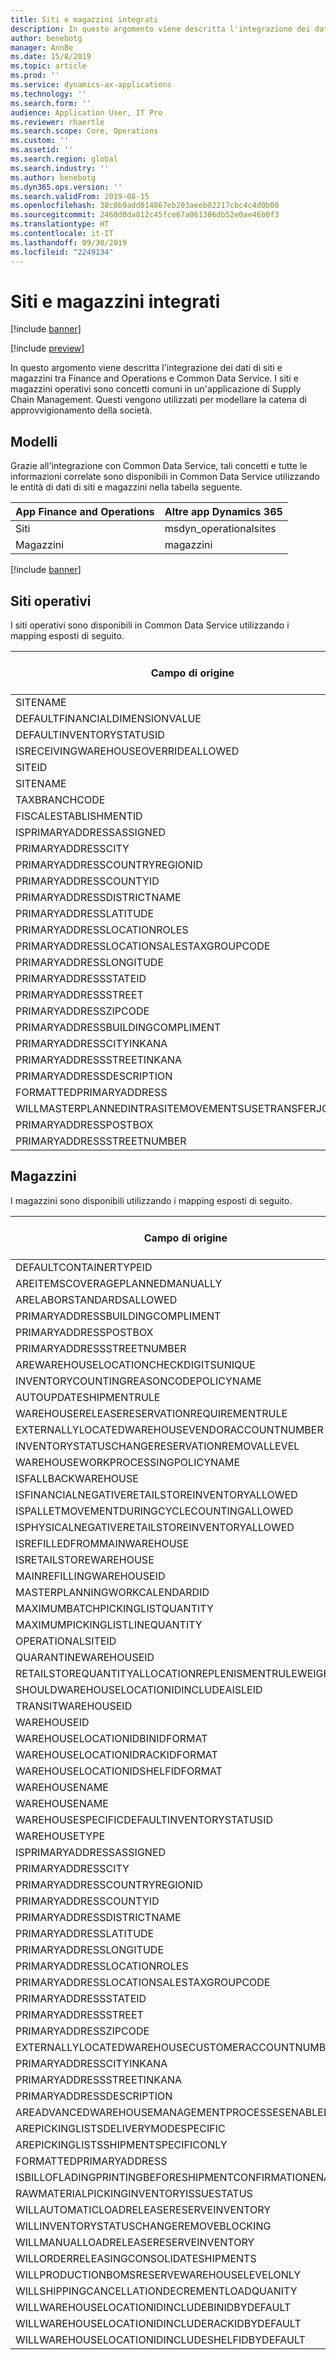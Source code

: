 ```yaml
---
title: Siti e magazzini integrati
description: In questo argomento viene descritta l'integrazione dei dati di siti e magazzini tra Finance and Operations e Common Data Service.
author: benebotg
manager: AnnBe
ms.date: 15/8/2019
ms.topic: article
ms.prod: ''
ms.service: dynamics-ax-applications
ms.technology: ''
ms.search.form: ''
audience: Application User, IT Pro
ms.reviewer: rhaertle
ms.search.scope: Core, Operations
ms.custom: ''
ms.assetid: ''
ms.search.region: global
ms.search.industry: ''
ms.author: benebotg
ms.dyn365.ops.version: ''
ms.search.validFrom: 2019-08-15
ms.openlocfilehash: 38c0b9add014867eb203aeeb02217cbc4c4d0b00
ms.sourcegitcommit: 2460d0da812c45fce67a061386db52e0ae46b0f3
ms.translationtype: HT
ms.contentlocale: it-IT
ms.lasthandoff: 09/30/2019
ms.locfileid: "2249134"
---
```

# <a name="integrated-sites-and-warehouses"></a>Siti e magazzini integrati

[!include [banner](../includes/banner.md)]

[!include [preview](../includes/preview-banner.md)]

In questo argomento viene descritta l'integrazione dei dati di siti e magazzini tra Finance and Operations e Common Data Service. I siti e magazzini operativi sono concetti comuni in un'applicazione di Supply Chain Management. Questi vengono utilizzati per modellare la catena di approvvigionamento della società.

## <a name="templates"></a>Modelli

Grazie all'integrazione con Common Data Service, tali concetti e tutte le informazioni correlate sono disponibili in Common Data Service utilizzando le entità di dati di siti e magazzini nella tabella seguente.

App Finance and Operations | Altre app Dynamics 365
--------------------------|---------------------------------
Siti                     | msdyn_operationalsites
Magazzini                | magazzini

[!include [banner](../includes/dual-write-symbols.md)]

## <a name="operational-sites"></a>Siti operativi

I siti operativi sono disponibili in Common Data Service utilizzando i mapping esposti di seguito.

Campo di origine | Tipo di mappa | Campo di destinazione
---|---|---
SITENAME | >< | msdyn_name
DEFAULTFINANCIALDIMENSIONVALUE | >< | msdyn_defaultfinancialdimensionvalue
DEFAULTINVENTORYSTATUSID | >< | msdyn_defaultinventorystatusid
ISRECEIVINGWAREHOUSEOVERRIDEALLOWED | >< | msdyn_isreceivingwarehouseoverrideallowed
SITEID | >< | msdyn_siteid
SITENAME | >< | msdyn_sitename
TAXBRANCHCODE | >< | msdyn_taxbranchcode
FISCALESTABLISHMENTID | >< | msdyn_fiscalestablishmentid
ISPRIMARYADDRESSASSIGNED | >< | msdyn_isprimaryaddressassigned
PRIMARYADDRESSCITY | >< | msdyn_primaryaddresscity
PRIMARYADDRESSCOUNTRYREGIONID | >< | msdyn_primaryaddresscountryregionid
PRIMARYADDRESSCOUNTYID | >< | msdyn_primaryaddresscountyid
PRIMARYADDRESSDISTRICTNAME | >< | msdyn_primaryaddressdistrictname
PRIMARYADDRESSLATITUDE | >< | msdyn_primaryaddresslatitude
PRIMARYADDRESSLOCATIONROLES | >< | msdyn_primaryaddresslocationrole
PRIMARYADDRESSLOCATIONSALESTAXGROUPCODE | >< | msdyn_primaryaddresslocationsalestaxgroupcode
PRIMARYADDRESSLONGITUDE | >< | msdyn_primaryaddresslongitude
PRIMARYADDRESSSTATEID | >< | msdyn_primaryaddressstateid
PRIMARYADDRESSSTREET | >< | msdyn_primaryaddressstreet
PRIMARYADDRESSZIPCODE | >< | msdyn_primaryaddresszipcode
PRIMARYADDRESSBUILDINGCOMPLIMENT | >< | msdyn_primaryaddressbuildingcompliment
PRIMARYADDRESSCITYINKANA | >< | msdyn_primaryaddresscityinkana
PRIMARYADDRESSSTREETINKANA | >< | msdyn_primaryaddressstreetinkana
PRIMARYADDRESSDESCRIPTION | >< | msdyn_primaryaddressdescription
FORMATTEDPRIMARYADDRESS | >< | msdyn_formattedprimaryaddress
WILLMASTERPLANNEDINTRASITEMOVEMENTSUSETRANSFERJOURNALS | >< | msdyn_masterplannedusestransferjournal
PRIMARYADDRESSPOSTBOX | >< | msdyn_primaryaddresspostbox
PRIMARYADDRESSSTREETNUMBER | >< | msdyn_primaryaddressstreetnumber


## <a name="warehouses"></a>Magazzini

I magazzini sono disponibili utilizzando i mapping esposti di seguito.

Campo di origine | Tipo di mappa | Campo di destinazione
---|---|---
DEFAULTCONTAINERTYPEID | >> | msdyn_defaultcontainertypeid
AREITEMSCOVERAGEPLANNEDMANUALLY | >> | msdyn_areitemscoverageplannedmanually
ARELABORSTANDARDSALLOWED | >> | msdyn_arelaborstandardsallowed
PRIMARYADDRESSBUILDINGCOMPLIMENT | >> | msdyn_primaryaddressbuildingcompliment
PRIMARYADDRESSPOSTBOX | >> | msdyn_primaryaddresspostbox
PRIMARYADDRESSSTREETNUMBER | >> | msdyn_primaryaddressstreetnumber
AREWAREHOUSELOCATIONCHECKDIGITSUNIQUE | >> | msdyn_arewarehouselocationcheckdigitsunique
INVENTORYCOUNTINGREASONCODEPOLICYNAME | >> | msdyn_inventorycountingreasoncodepolicyname
AUTOUPDATESHIPMENTRULE | >> | msdyn_autoupdateshipmentrule
WAREHOUSERELEASERESERVATIONREQUIREMENTRULE | >> | msdyn_warehousereleasereservationrequirement
EXTERNALLYLOCATEDWAREHOUSEVENDORACCOUNTNUMBER | >> | msdyn_externallylocatedwarehousevendoraccountnu
INVENTORYSTATUSCHANGERESERVATIONREMOVALLEVEL | >> | msdyn_inventorystatuschangereservationremoval
WAREHOUSEWORKPROCESSINGPOLICYNAME | >> | msdyn_warehouseworkprocessingpolicyname
ISFALLBACKWAREHOUSE | >> | msdyn_isfallbackwarehouse
ISFINANCIALNEGATIVERETAILSTOREINVENTORYALLOWED | >> | msdyn_financialnegativestoreinventoryallowed
ISPALLETMOVEMENTDURINGCYCLECOUNTINGALLOWED | >> | msdyn_palletmovementduringcyclecountingallowed
ISPHYSICALNEGATIVERETAILSTOREINVENTORYALLOWED | >> | msdyn_physicalnegativestoreinventoryallowed
ISREFILLEDFROMMAINWAREHOUSE | >> | msdyn_isrefilledfrommainwarehouse
ISRETAILSTOREWAREHOUSE | >> | msdyn_isretailstorewarehouse
MAINREFILLINGWAREHOUSEID | >> | msdyn_mainrefillingwarehouseid.msdyn_warehouseid
MASTERPLANNINGWORKCALENDARDID | >> | msdyn_masterplanningworkcalendarid
MAXIMUMBATCHPICKINGLISTQUANTITY | >> | msdyn_maximumbatchpickinglistquantity
MAXIMUMPICKINGLISTLINEQUANTITY | >> | msdyn_maximumpickinglistlinequantity
OPERATIONALSITEID | >> | msdyn_operationalsiteid.msdyn_siteid
QUARANTINEWAREHOUSEID | >> | msdyn_quarantinewarehouseid.msdyn_warehouseid
RETAILSTOREQUANTITYALLOCATIONREPLENISMENTRULEWEIGHT | > | msdyn_storeqtyallocationreplenishmentweight
SHOULDWAREHOUSELOCATIONIDINCLUDEAISLEID | >> | msdyn_shouldwarehouselocationincludeaisleid
TRANSITWAREHOUSEID | >> | msdyn_transitwarehouseid.msdyn_warehouseid
WAREHOUSEID | >> | msdyn_warehouseid
WAREHOUSELOCATIONIDBINIDFORMAT | >> | msdyn_warehouselocationidbinidformat
WAREHOUSELOCATIONIDRACKIDFORMAT | >> | msdyn_warehouselocationidrackidformat
WAREHOUSELOCATIONIDSHELFIDFORMAT | >> | msdyn_warehouselocationidshelfidformat
WAREHOUSENAME | >> | msdyn_name
WAREHOUSENAME | >> | msdyn_warehousename
WAREHOUSESPECIFICDEFAULTINVENTORYSTATUSID | >> | msdyn_warehousespecificdefaultinventorystatusid
WAREHOUSETYPE | >> | msdyn_warehousetype
ISPRIMARYADDRESSASSIGNED | >> | msdyn_isprimaryaddressassigned
PRIMARYADDRESSCITY | >> | msdyn_primaryaddresscity
PRIMARYADDRESSCOUNTRYREGIONID | >> | msdyn_primaryaddresscountryregionid
PRIMARYADDRESSCOUNTYID | >> | msdyn_primaryaddresscountyid
PRIMARYADDRESSDISTRICTNAME | >> | msdyn_primaryaddressdistrictname
PRIMARYADDRESSLATITUDE | >> | msdyn_primaryaddresslatitude
PRIMARYADDRESSLONGITUDE | >> | msdyn_primaryaddresslongitude
PRIMARYADDRESSLOCATIONROLES | >> | msdyn_primaryaddresslocationroles
PRIMARYADDRESSLOCATIONSALESTAXGROUPCODE | >> | msdyn_primaryaddresslocationsalestaxgroupcode
PRIMARYADDRESSSTATEID | >> | msdyn_primaryaddressstateid
PRIMARYADDRESSSTREET | >> | msdyn_primaryaddressstreet
PRIMARYADDRESSZIPCODE | >> | msdyn_primaryaddresszipcode
EXTERNALLYLOCATEDWAREHOUSECUSTOMERACCOUNTNUMBER | >> | msdyn_externallylocatedwarehousecustomeraccount
PRIMARYADDRESSCITYINKANA | >> | msdyn_primaryaddresscityinkana
PRIMARYADDRESSSTREETINKANA | >> | msdyn_primaryaddressstreetinkana
PRIMARYADDRESSDESCRIPTION | >> | msdyn_primaryaddressdescription
AREADVANCEDWAREHOUSEMANAGEMENTPROCESSESENABLED | >> | msdyn_uesadvancedwarehousemanagementprocesses
AREPICKINGLISTSDELIVERYMODESPECIFIC | >> | msdyn_arepickinglistsdeliverymodespecific
AREPICKINGLISTSSHIPMENTSPECIFICONLY | >> | msdyn_arepickinglistshipmentspecificonly
FORMATTEDPRIMARYADDRESS | >> | msdyn_formattedprimaryaddress
ISBILLOFLADINGPRINTINGBEFORESHIPMENTCONFIRMATIONENABLED | >> | msdyn_printbillofladingbeforeshipconfirmation
RAWMATERIALPICKINGINVENTORYISSUESTATUS | >> | msdyn_rawmaterialpickinginventoryissuestatus
WILLAUTOMATICLOADRELEASERESERVEINVENTORY | >> | msdyn_willautomaticloadreleaseinventory
WILLINVENTORYSTATUSCHANGEREMOVEBLOCKING | >> | msdyn_willinventorystatuschangeremoveblocking
WILLMANUALLOADRELEASERESERVEINVENTORY | >> | msdyn_willmanualloadreleasereserveinventory
WILLORDERRELEASINGCONSOLIDATESHIPMENTS | >> | msdyn_willorderreleasingconsolidateshipments
WILLPRODUCTIONBOMSRESERVEWAREHOUSELEVELONLY | >> | msdyn_productionbomsreservewarehouselevel
WILLSHIPPINGCANCELLATIONDECREMENTLOADQUANITY | >> | msdyn_shippingcanceldecrementloadquantity
WILLWAREHOUSELOCATIONIDINCLUDEBINIDBYDEFAULT | >> | msdyn_warehouselocationidincludeblindid
WILLWAREHOUSELOCATIONIDINCLUDERACKIDBYDEFAULT | >> | msdyn_warehouselocationincluderackidbydefault
WILLWAREHOUSELOCATIONIDINCLUDESHELFIDBYDEFAULT | >> | msdyn_warehouselocationidincludeshelfid
